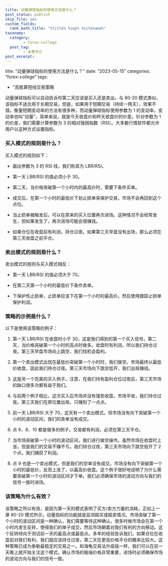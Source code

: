 ```yaml
---
title: 动量弹球指标的使用方法是什么？
post_status: publish
skip_file: yes
custom_fields:
  rank_math_title: "%title% %sep% %sitename%"
taxonomy:
  category:
        - forex-college
  post_tag:
        - 水煮外汇
post_excerpt: 
---
```

title: “动量弹球指标的使用方法是什么？” date: “2023-05-15” categories: “forex-college” tags:

* "高胜算短线交易策略

动量弹球指标可以自动告诉你第二天应该是买入还是卖出。与 80-20 模式类似，该指标不适合用于长期交易。但是，如果用于短期交易（持续一两天），效果不错。衡量短期变动率的方法有很多种，而动量弹球指标使用参数为 1 的变动率。变动率也叫“动量”，简单来说，就是今天收盘价和昨天收盘价的价差。针对参数为 1 的价差，我们需要计算参数为 3 的相对强弱指数（RSI）。大多数行情软件都允许用户以这种方式设置指标。

### 买入模式的规则是什么？

买入模式的规则如下：

* 画出参数为 3 的 RSI 线，我们称其为 LBR/RSI。

* 第一天 LBR/RSI 的值必须小于 30。

* 第二天，当价格突破第一个小时内的最高价时，需要下条件买单。

* 成交后，在第一个小时的最低价下划止损单来保护交易，市场不会再回到这个点位。

* 当止损单被触发后，可以在原来的买入位置再次进场。这种情况不会经常发生，但如果发生了，再次进场可能会很赚钱。

* 如果仓位在收盘前有利润，持仓过夜。如果第三天早盘没有出场，那么必须在第三天收盘之前平仓。

### 卖出模式的规则是什么？

卖出模式的规则与买入模式相反：

* 第一天 LBR/RSI 的值必须大于 70。

* 在第二天第一个小时的最低价下条件卖单。

* 下保护性止损单，止损单应该下在第一个小时的最高价。然后使用跟踪止损单保护利润。

### 策略的示例是什么？

以下是使用该策略的例子：

1. 第一天 LBR/RSI 在收盘时小于 30，这是我们得到的第一个买入信号。第二天，当价格突破第一个小时的高点时做多。收盘时有利润，所以我们持仓过夜。第三天早盘市场向上跳空，我们找机会盈利。

1. 第一个卖出模式出现在最低价突破第一个小时时，我们做空。市场最终以最低价收盘，因此我们持仓过夜。第三天市场向下跳空低开，我们出局赚钱。

1. 这是另一个完美的买入例子。注意，在我们持有盈利仓位过夜后，第三天市场的缺口很多次都有益于我们。

1. 与前两个例子相比，这次买入后市场并没有强势收盘。市场平收，我们持仓过夜。第三天我们在原位置出局，只赚到了一点点。

1. 前一天 LBR/RSI 大于 70，这天有一个卖出模式。但市场没有向下突破第一个小时的波动区间，我们的卖单没有成交。

1. 点 6、8、10 都是做多的例子，交易都有利润，必须在第三天平仓。

1. 当市场突破第一个小时的波动区间，我们进行做空操作。虽然市场在收盘时上涨，但是我们的交易不赚不亏。我们持仓过夜，第三天市场向下跳空低开了 2 个点，我们捕获了利润。

1. 点 9 也是一个卖出模式，但是我们的空单没有成交。市场没有向下突破第一个小时的最低价，反而上涨了，以最高价收盘。这个例子很好地说明了为什么需要突破第一个小时的波动区间才下单。我们必须确保市场的波动方向与我们的信号一致时进场。

### 该策略为什么有效？

该策略之所以有效，是因为第一天的模式表明了买方/卖方力量的消耗，正如上一章 80-20 模式所示。动量指标的功能就是监测超买或超卖情况。市场突破了第一个小时的波动区间是一种确认，我们需要等待这种确认。很多时候市场会在第一个小时内发生反转，使得我们的单子成交，然后市场朝着对我们有利的方向移动。这个反转倾向于测试前一天的最高点或最低点。多年的经验告诉我们，如果仓位在收盘前对我们有利，我们就应该持仓过夜，第二天在更高价格平仓的概率比较大。这种策略已成为泰勒最稳定的交易之一。和海龟交易法升级版一样，我们可以在前一天晚上就开始关注这个模式。确认市场的极端价格非常重要，进场时必须确保市场的波动方向与我们的信号一致。
